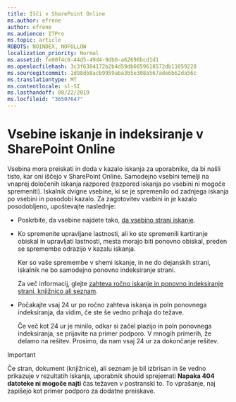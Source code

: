 ```yaml
---
title: Išči v SharePoint Online
ms.author: efrene
author: efrene
ms.audience: ITPro
ms.topic: article
ROBOTS: NOINDEX, NOFOLLOW
localization_priority: Normal
ms.assetid: fe00f4c0-44d5-49d4-9db0-a62698bcd1d1
ms.openlocfilehash: 3c3f6384172b2b4d59db6059618572db11059228
ms.sourcegitcommit: 1d98db8acb9959aba3b5e308a567ade6b62da56c
ms.translationtype: MT
ms.contentlocale: sl-SI
ms.lasthandoff: 08/22/2019
ms.locfileid: "36507647"
---
```

# <a name="content-crawling-and-indexing-in-sharepoint-online"></a>Vsebine iskanje in indeksiranje v SharePoint Online

Vsebina mora preiskati in doda v kazalo iskanja za uporabnike, da bi našli tisto, kar oni iščejo v SharePoint Online. Samodejno vsebini temelji na vnaprej določenih iskanja razpored (razpored iskanja po vsebini ni mogoče spremeniti). Iskalnik dvigne vsebine, ki se je spremenilo od zadnjega iskanja po vsebini in posodobi kazalo. Za zagotovitev vsebini in je kazalo posodobljeno, upoštevajte naslednje:

- Poskrbite, da vsebine najdete tako, [da vsebino strani iskanje](https://docs.microsoft.com/sharepoint/make-site-content-searchable).

- Ko spremenite upravljane lastnosti, ali ko ste spremenili kartiranje obiskal in upravljati lastnosti, mesta morajo biti ponovno obiskal, preden se spremembe odrazijo v kazalu iskanja. 

    Ker so vaše spremembe v shemi iskanje, in ne do dejanskih strani, iskalnik ne bo samodejno ponovno indeksiranje strani. 

    Za več informacij, glejte [zahteva ročno iskanje in ponovno indeksiranje strani, knjižnico ali seznam](https://docs.microsoft.com/sharepoint/crawl-site-conten).

- Počakajte vsaj 24 ur po ročno zahteva iskanja in poln ponovnega indeksiranja, da vidim, če ste še vedno prihaja do težave. 

    Če več kot 24 ur je minilo, odkar si začel plazijo in poln ponovnega indeksiranja, se prijavite na primer podporo. V mnogih primerih, že delamo na rešitev. Prosimo, da nam vsaj 24 ur za dokončanje rešitev.

> [!IMPORTANT]
> Če stran, dokument (knjižnice), ali seznam je bil izbrisan in še vedno prikazuje v rezultatih iskanja, uporabnik should sprejemati **Napaka 404 datoteke ni mogoče najti** čas težaven v postranski to. To vprašanje, naj zapišejo kot primer podporo za dodatne preiskave. 



